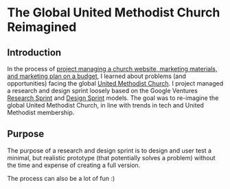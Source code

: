 # The Global United Methodist Church Reimagined

## Introduction

In the process of [project managing a church website, marketing materials, and marketing plan on a budget](http://katherinemichel.gitbooks.io/church-website-and-marketing-on-a-budget/content/), I learned about problems (and opportunities) facing the global [United Methodist Church](http://www.umc.org). I project managed a research and design sprint loosely based on the Google Ventures [Research Sprint](http://www.gv.com/lib/the-gv-research-sprint-a-4-day-process-for-answering-important-startup-questions) and [Design Sprint](http://www.gv.com/sprint) models. The goal was to re-imagine the global United Methodist Church, in line with trends in tech and United Methodist membership.

## Purpose
The purpose of a research and design sprint is to design and user test a minimal, but realistic prototype (that potentially solves a problem) without the time and expense of creating a full version.

The process can also be a lot of fun :)
